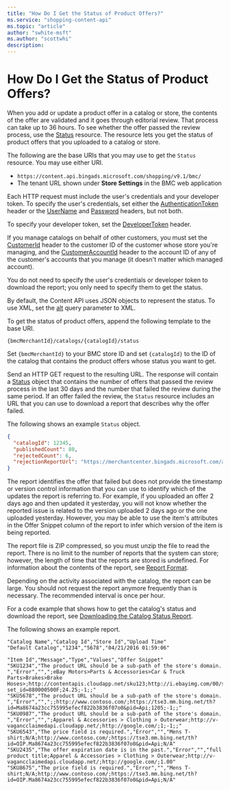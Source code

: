 ```yaml
---
title: "How Do I Get the Status of Product Offers?"
ms.service: "shopping-content-api"
ms.topic: "article"
author: "swhite-msft"
ms.author: "scottwhi"
description: 
---
```

# How Do I Get the Status of Product Offers?
When you add or update a product offer in a catalog or store, the contents of the offer are validated and it goes through editorial review. That process can take up to 36 hours. To see whether the offer passed the review process, use the [Status](../shopping-content/status-resource.md) resource. The resource lets you get the status of product offers that you uploaded to a catalog or store.

The following are the base URIs that you may use to get the `Status` resource. You may use either URI.

* `https://content.api.bingads.microsoft.com/shopping/v9.1/bmc/`
* The tenant URL shown under **Store Settings** in the BMC web application

Each HTTP request must include the user's credentials and your developer token. To specify the user's credentials, set either the [AuthenticationToken](../shopping-content/status-resource.md#authtoken) header or the [UserName](../shopping-content/status-resource.md#username) and [Password](../shopping-content/status-resource.md#password) headers, but not both. 

To specify your developer token, set the [DeveloperToken](../shopping-content/status-resource.md#devtoken) header.

If you manage catalogs on behalf of other customers, you must set the [CustomerId](../shopping-content/status-resource.md#customerid) header to the customer ID of the customer whose store you're managing, and the [CustomerAccountId](../shopping-content/status-resource.md#customeraccountid) header to the account ID of any of the customer's accounts that you manage (it doesn't matter which managed account).

You do not need to specify the user's credentials or developer token to download the report; you only need to specify them to get the status.

By default, the Content API uses JSON objects to represent the status. To use XML, set the [alt](../shopping-content/status-resource.md#alt) query parameter to XML.

To get the status of product offers, append the following template to the base URI.

`{bmcMerchantId}/catalogs/{catalogId}/status`

Set `{bmcMerchantId}` to your BMC store ID and set `{catalogId}` to the ID of the catalog that contains the product offers whose status you want to get. 

Send an HTTP GET request to the resulting URL. The response will contain a [Status](../shopping-content/status-resource.md#status) object that contains the number of offers that passed the review process in the last 30 days and the number that failed the review during the same period. If an offer failed the review, the `Status` resource includes an URL that you can use to download a report that describes why the offer failed.

The following shows an example `Status` object.

```json
{
  "catalogId": 12345,
  "publishedCount": 80,
  "rejectedCount": 6,
  "rejectionReportUrl": "https://merchantcenter.bingads.microsoft.com/api/Public/DownloadFeedReport?token=..."
}
```

The report identifies the offer that failed but does not provide the timestamp or version control information that you can use to identify which of the updates the report is referring to. For example, if you uploaded an offer 2 days ago and then updated it yesterday, you will not know whether the reported issue is related to the version uploaded 2 days ago or the one uploaded yesterday. However, you may be able to use the item's attributes in the Offer Snippet column of the report to infer which version of the item is being reported.

The report file is ZIP compressed, so you must unzip the file to read the report. There is no limit to the number of reports that the system can store; however, the length of time that the reports are stored is undefined. For information about the contents of the report, see [Report Format](../shopping-content/status-resource.md#reportformat).

Depending on the activity associated with the catalog, the report can be large. You should not request the report anymore frequently than is necessary. The recommended interval is once per hour.

For a code example that shows how to get the catalog's status and download the report, see [Downloading the Catalog Status Report](../shopping-content/code-examples.md#status).

<a name="examplereport" />The following shows an example report.  

```csv
"Catalog Name","Catalog Id","Store Id","Upload Time"
"Default Catalog","1234","5678","04/21/2016 01:59:06"

"Item Id","Message","Type","Values","Offer Snippet"
"SKU1234","The product URL should be a sub-path of the store's domain. ","Error","",";eBay Motors>Parts & Accessories>Car & Truck Parts>Brakes>Brake Hoses>;http://contentapis.cloudapp.net/sku123;http://i.ebayimg.com/00/s/NzY4WDI5Mg==/z/irkAAOxyB9RS14Rj/$_1.JPG?set_id=880000500F;24.25;-1;;"
"SKU5678","The product URL should be a sub-path of the store's domain. ","Error","",";;http://www.contoso.com/;https://tse3.mm.bing.net/th?id=Ma8674a23cc755995efecf822b3836f07o0&pid=Api;1205;-1;;"
"SKU0987","The product URL should be a sub-path of the store's domain. ","Error","",";Apparel & Accessories > Clothing > Outerwear;http://v-vagancclaimedapi.cloudapp.net/;http://google.com/;1;-1;;"
"SKU6543","The price field is required.","Error","","Mens T-shirt;N/A;http://www.contoso.com/;https://tse3.mm.bing.net/th?id=OIP.Ma8674a23cc755995efecf822b3836f07o0&pid=Api;N/A"
"SKU2435","The offer expiration date is in the past.","Error","","full product title;Apparel & Accessories > Clothing > Outerwear;http://v-vagancclaimedapi.cloudapp.net/;http://google.com/;1.00"
"SKU8675","The price field is required.","Error","","Mens T-shirt;N/A;http://www.contoso.com/;https://tse3.mm.bing.net/th?id=OIP.Ma8674a23cc755995efecf822b3836f07o0&pid=Api;N/A"
```
